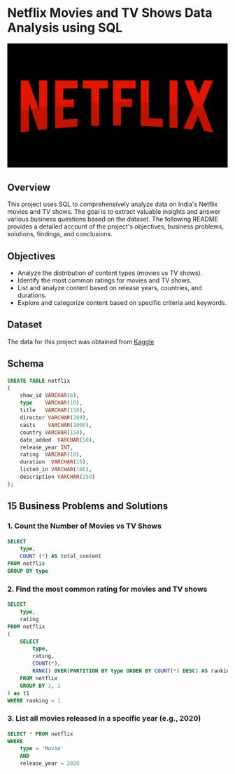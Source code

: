 # Netflix Movies and TV Shows Data Analysis using SQL

![Netflix Logo](https://github.com/joyuwaoma/netflix_sql_project/blob/main/netflix-5947489_1280.png)

## Overview
This project uses SQL to comprehensively analyze data on India's Netflix movies and TV shows. The goal is to extract valuable insights and answer various business questions based on the dataset. The following README provides a detailed account of the project's objectives, business problems, solutions, findings, and conclusions.

## Objectives
* Analyze the distribution of content types (movies vs TV shows). 
* Identify the most common ratings for movies and TV shows.
* List and analyze content based on release years, countries, and durations.
* Explore and categorize content based on specific criteria and keywords.

## Dataset
The data for this project was obtained from [Kaggle](https://www.kaggle.com/datasets/shivamb/netflix-shows?resource=download) 

## Schema
```sql
CREATE TABLE netflix
(
	show_id VARCHAR(6),
	type    VARCHAR(10),
	title   VARCHAR(150),
	director VARCHAR(208),
	casts    VARCHAR(1000),
	country VARCHAR(150),
	date_added  VARCHAR(50),
	release_year INT,
	rating  VARCHAR(10),
	duration  VARCHAR(15),
	listed_in VARCHAR(100),
	description VARCHAR(250)
);

```
## 15 Business Problems and Solutions
### 1. Count the Number of Movies vs TV Shows
```sql
SELECT 
	type,
	COUNT (*) AS total_content
FROM netflix
GROUP BY type
```
### 2. Find the most common rating for movies and TV shows
```sql
SELECT
	type,
	rating
FROM netflix
(
	SELECT 
		type,
		rating,
		COUNT(*),
		RANK() OVER(PARTITION BY type ORDER BY COUNT(*) DESC) AS ranking
	FROM netflix
	GROUP BY 1, 2
) as t1
WHERE ranking = 1
 ```
### 3. List all movies released in a specific year (e.g., 2020)
```sql
SELECT * FROM netflix
WHERE
	type = 'Movie'
	AND 
	release_year = 2020
```
